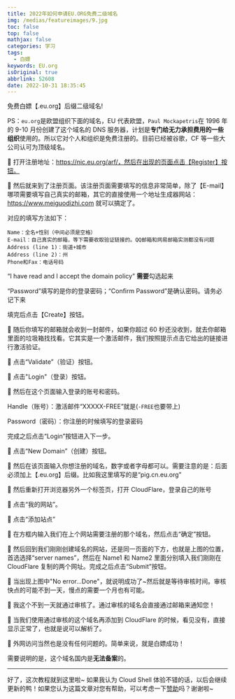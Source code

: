 ```yaml
---
title: 2022年如何申请EU.ORG免费二级域名
img: /medias/featureimages/9.jpg
toc: false
top: false
mathjax: false
categories: 学习
tags:
  - 白嫖
keywords: EU.org
isOriginal: true
abbrlink: 52608
date: 2022-10-31 18:35:45
---
```


免费白嫖【.eu.org】后缀二级域名!

<!-- more -->

PS：`eu.org`是欧盟组织下面的域名，EU 代表欧盟，`Paul Mockapetris`在 1996 年的 9-10 月份创建了这个域名的 DNS 服务器，计划是**专门给无力承担费用的一些组织**使用的。所以它对个人和组织是免费注册的。目前已经被谷歌，CF 等一些大公司认可为顶级域名。

🔺 打开注册地址：https://nic.eu.org/arf/，然后在出现的页面点击【Register】按钮。

🔺 然后就来到了注册页面。该注册页面需要填写的信息非常简单，除了【E-mail】哪项需要填写自己真实的邮箱，其它的直接使用一个地址生成器网站：https://www.meiguodizhi.com 就可以搞定了。

对应的填写方法如下：

```
Name：全名+性别（中间必须是空格）
E-mail：自己真实的邮箱，等下需要收取验证链接的。QQ邮箱和网易邮箱实测都没有问题
Address (line 1)：街道+城市
Address (line 2)：州
Phone和Fax：电话号码
```

“I have read and I accept the domain policy” **需要**勾选起来

“Password”填写的是你的登录密码；“Confirm Password”是确认密码。请务必记下来

填完后点击【Create】按钮。

🔺 随后你填写的邮箱就会收到一封邮件，如果你超过 60 秒还没收到，就去你邮箱里面的垃圾箱找找看。它其实是一个激活邮件，我们按照提示点击它给出的链接进行激活验证。

🔺 点击“Validate”（验证）按钮。

🔺 点击"Login"（登录）按钮。

🔺 然后在这个页面输入登录的账号和密码。

Handle（账号）：激活邮件“XXXXX-FREE”就是(`-FREE`也要带上)

Password（密码）：你注册的时候填写的登录密码

完成之后点击“Login”按钮进入下一步。

🔺 点击“New Domain”（创建）按钮。

🔺 然后在该页面输入你想注册的域名，数字或者字母都可以。需要注意的是：后面必须加上【.eu.org】后缀。比如我这里填写的是“pig.cn.eu.org”

🔺 然后重新打开浏览器另外一个标签页，打开 CloudFlare，登录自己的账号

🔺 点击“我的网站”。

🔺 点击“添加站点”

🔺 在方框内输入我们在上个网站需要注册的那个域名，然后点击“确定”按钮。

🔺 然后回到我们刚刚创建域名的网站，还是同一页面的下方，也就是上图的位置，首选选择“server names”，然后在 Name1 和 Name2 里面分别填入我们刚刚在 CloudFlare 复制的两个网址。完成之后点击“Submit”按钮。

🔺 当出现上图中"No error...Done"，就说明成功了~然后就是等待审核时间。审核快点的可能不到一天，慢点的需要一个月也有可能。

🔺 我这个不到一天就通过审核了。通过审核的域名会直接通过邮箱来通知您！

🔺 当我们使用通过审核的这个域名再添加到 CloudFlare 的时候，看见没有，直接显示正常了，也就是说可以解析了。

🔺 外网访问当然也是没有任何问题的。简单来说，就是白嫖成功！

需要说明的是，这个域名国内是**无法备案**的。

---

好了，这次教程就到这里啦~ 如果我认为 Cloud Shell 体验不错的话，以后会继续更新的鸭！如果您认为这篇文章对您有帮助，可以考虑一下[赞助](https://afdian.net/order/create?plan_id=5931b3de017b11eca91752540025c377&product_type=0)吗？谢谢啦~
